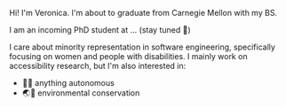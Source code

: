 Hi! I'm Veronica. I'm about to graduate from Carnegie Mellon with my BS. 

I am an incoming PhD student at ... (stay tuned 👀)

I care about minority representation in software engineering, specifically focusing on women and people with disabilities. I mainly work on accessibility research, but I'm also interested in:

- 🤖🚗 anything autonomous
- 🌏🍃 environmental conservation

<!--
**VeronicaPim/VeronicaPim** is a ✨ _special_ ✨ repository because its `README.md` (this file) appears on your GitHub profile.

Here are some ideas to get you started:

- 🔭 I’m currently working on ...
- 🌱 I’m currently learning ...
- 👯 I’m looking to collaborate on ...
- 🤔 I’m looking for help with ...
- 💬 Ask me about ...
- 📫 How to reach me: ...
- 😄 Pronouns: ...
- ⚡ Fun fact: ...
-->
